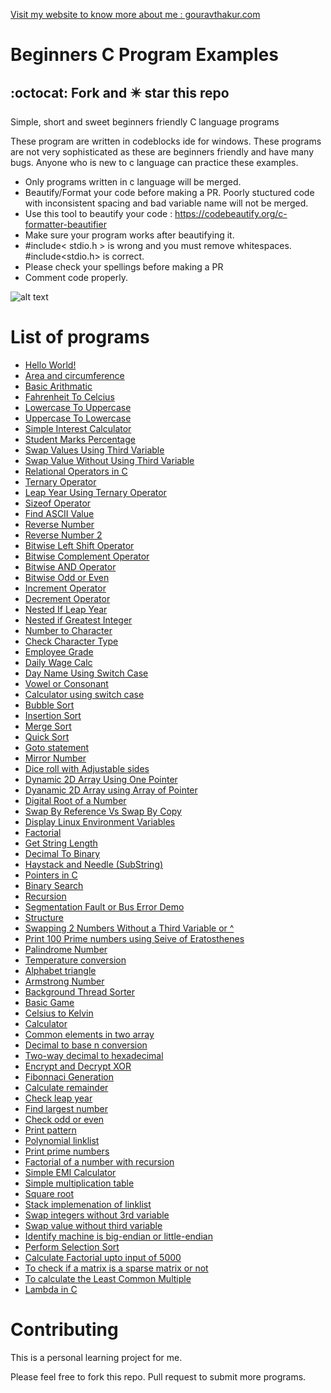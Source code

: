 
[Visit my website to know more about me : gouravthakur.com](https://gouravthakur.com)
# Beginners C Program Examples
## :octocat: Fork and :eight_pointed_black_star: star this repo
Simple, short and sweet  beginners friendly C language programs 

These program are written in codeblocks ide for windows. These programs are not very sophisticated as these are beginners friendly and have many bugs. Anyone who is new to c language can practice these examples. 

- Only programs written in c language will be merged.
- Beautify/Format your code before making a PR. Poorly stuctured code with inconsistent spacing and bad variable name will not be merged. 
- Use this tool to beautify your code : https://codebeautify.org/c-formatter-beautifier
- Make sure your program works after beautifying it.
- #include< stdio.h > is wrong and you must remove whitespaces. #include<stdio.h> is correct.
- Please check your spellings before making a PR
- Comment code properly.

![alt text](https://github.com/gouravthakur39/beginners-C-program-examples/blob/master/Screenshot.PNG)

# List of programs
- [Hello World!](https://github.com/gouravthakur39/beginners-C-program-examples/blob/master/HelloWorld.c)
- [Area and circumference](https://github.com/gouravthakur39/beginners-C-program-examples/blob/master/AreaAndCircumference.c)
- [Basic Arithmatic](https://github.com/gouravthakur39/beginners-C-program-examples/blob/master/BasicArithmatic.c)
- [Fahrenheit To Celcius](https://github.com/gouravthakur39/beginners-C-program-examples/blob/master/FahrenheitToCelciusConv.c)
- [Lowercase To Uppercase](https://github.com/gouravthakur39/beginners-C-program-examples/blob/master/LowercaseToUppercase.c)
- [Uppercase To Lowercase](https://github.com/gouravthakur39/beginners-C-program-examples/blob/master/UppercaseToLowercase.c)
- [Simple Interest Calculator](https://github.com/gouravthakur39/beginners-C-program-examples/blob/master/SimpleInterestCalculator.c)
- [Student Marks Percentage](https://github.com/gouravthakur39/beginners-C-program-examples/blob/master/StudentMarksPercentage.c)
- [Swap Values Using Third Variable](https://github.com/gouravthakur39/beginners-C-program-examples/blob/master/SwapValueUsingThirdVariable.c)
- [Swap Value Without Using Third Variable](https://github.com/gouravthakur39/beginners-C-program-examples/blob/master/SwapValueWithoutUsingThirdVariable.c)
- [Relational Operators in C](https://github.com/gouravthakur39/beginners-C-program-examples/blob/master/RelationalOperators.c)
- [Ternary Operator](https://github.com/gouravthakur39/beginners-C-program-examples/blob/master/TernaryOperator.c)
- [Leap Year Using Ternary Operator](https://github.com/gouravthakur39/beginners-C-program-examples/blob/master/LeapYearTernaryOperator.c)
- [Sizeof Operator](https://github.com/gouravthakur39/beginners-C-program-examples/blob/master/SizeofOperator.c)
- [Find ASCII Value](https://github.com/gouravthakur39/beginners-C-program-examples/blob/master/FindAsciiValue.c)
- [Reverse Number](https://github.com/gouravthakur39/beginners-C-program-examples/blob/master/ReverseNumber.c)
- [Reverse Number 2](https://github.com/gouravthakur39/beginners-C-program-examples/blob/master/ReverseNumber2.c)
- [Bitwise Left Shift Operator](https://github.com/gouravthakur39/beginners-C-program-examples/blob/master/BitwiseLeftshiftOperator.c)
- [Bitwise Complement Operator](https://github.com/gouravthakur39/beginners-C-program-examples/blob/master/BitwiseComplementOperator.c)
- [Bitwise AND Operator](https://github.com/gouravthakur39/beginners-C-program-examples/blob/master/BitwiseAndOperator.c)
- [Bitwise Odd or Even](https://github.com/gouravthakur39/beginners-C-program-examples/blob/master/BitwiseOddOrEven.c)
- [Increment Operator](https://github.com/gouravthakur39/beginners-C-program-examples/blob/master/IncrementOperator.c)
- [Decrement Operator](https://github.com/gouravthakur39/beginners-C-program-examples/blob/master/DecrementOperator.c)
- [Nested If Leap Year](https://github.com/gouravthakur39/beginners-C-program-examples/blob/master/NestedIfLeapYear.c)
- [Nested if Greatest Integer](https://github.com/gouravthakur39/beginners-C-program-examples/blob/master/NestedifGreatestInteger.c)
- [Number to Character](https://github.com/gouravthakur39/beginners-C-program-examples/blob/master/Number-to-Character.c)
- [Check Character Type](https://github.com/gouravthakur39/beginners-C-program-examples/blob/master/CheckCharacterType.c)
- [Employee Grade](https://github.com/gouravthakur39/beginners-C-program-examples/blob/master/EmployeeGrade.c)
- [Daily Wage Calc](https://github.com/gouravthakur39/beginners-C-program-examples/blob/master/DailyWageCalc.c)
- [Day Name Using Switch Case](https://github.com/gouravthakur39/beginners-C-program-examples/blob/master/DayNameUsingSwitchCase.c)
- [Vowel or Consonant](https://github.com/gouravthakur39/beginners-C-program-examples/blob/master/VowelorConsonant.c)
- [Calculator using switch case](https://github.com/gouravthakur39/beginners-C-program-examples/blob/master/CalcUsingSwitchCase.c)
- [Bubble Sort](https://github.com/gouravthakur39/beginners-C-program-examples/blob/master/BubbleSort.c)
- [Insertion Sort](https://github.com/gouravthakur39/beginners-C-program-examples/blob/master/Insertionsort.c)
- [Merge Sort](https://github.com/gouravthakur39/beginners-C-program-examples/blob/master/Mergesort.c)
- [Quick Sort](https://github.com/gouravthakur39/beginners-C-program-examples/blob/master/Quicksort.c)
- [Goto statement](https://github.com/gouravthakur39/beginners-C-program-examples/blob/master/GotoStatementEvenOrOdd.c)
- [Mirror Number](https://github.com/gouravthakur39/beginners-C-program-examples/blob/master/MirrorNumber.c)
- [Dice roll with Adjustable sides](https://github.com/gouravthakur39/beginners-C-program-examples/blob/master/DiceRoll.c)
- [Dynamic 2D Array Using One Pointer](https://github.com/gouravthakur39/beginners-C-program-examples/blob/master/DynamicTwoDArrayUsingOnePointer.c)
- [Dyanamic 2D Array using Array of Pointer](https://github.com/gouravthakur39/beginners-C-program-examples/blob/master/DynamicTwoDArrayUsingArrayOfPointer.c)
- [Digital Root of a Number](https://github.com/gouravthakur39/beginners-C-program-examples/blob/master/DigitalRoot.c)
- [Swap By Reference Vs Swap By Copy](https://github.com/gouravthakur39/beginners-C-program-examples/blob/master/SwapByRefandCopy.c)
- [Display Linux Environment Variables](https://github.com/gouravthakur39/beginners-C-program-examples/blob/master/DisplayLinuxEnvirmentVariables.c)
- [Factorial](https://github.com/gouravthakur39/beginners-C-program-examples/blob/master/Factorial.c)
- [Get String Length](https://github.com/gouravthakur39/beginners-C-program-examples/blob/master/StringLength.c)
- [Decimal To Binary](https://github.com/gouravthakur39/beginners-C-program-examples/blob/master/DecimalToBinary.c)
- [Haystack and Needle (SubString)](https://github.com/gouravthakur39/beginners-C-program-examples/blob/master/HaystackAndNeedle_SubString.c)
- [Pointers in C](https://github.com/gouravthakur39/beginners-C-program-examples/blob/master/Pointers.c)
- [Binary Search](https://github.com/gouravthakur39/beginners-C-program-examples/blob/master/BinarySearch.c)
- [Recursion](https://github.com/gouravthakur39/beginners-C-program-examples/blob/master/Recursion.c)
- [Segmentation Fault or Bus Error Demo](https://github.com/gouravthakur39/beginners-C-program-examples/blob/master/SegmentationFaultorBusErrorDemo.c)
- [Structure](https://github.com/gouravthakur39/beginners-C-program-examples/blob/master/Structure.c)
- [Swapping 2 Numbers Without a Third Variable or ^](https://github.com/geetanjaliaich/beginners-C-program-examples/blob/FactorialEratosthenes/SwapIntegersWithout3rdVariable(Arithmatic).c)
- [Print 100 Prime numbers using Seive of Eratosthenes](https://github.com/geetanjaliaich/beginners-C-program-examples/blob/FactorialEratosthenes/PrimeByEratosthenes.c)
- [Palindrome Number](https://github.com/geetanjaliaich/beginners-C-program-examples/blob/FactorialEratosthenes/PalindromeNumber.c)
- [Temperature conversion](https://github.com/gouravthakur39/beginners-C-program-examples/blob/master/AllTempScalesConv.c)
- [Alphabet triangle](https://github.com/gouravthakur39/beginners-C-program-examples/blob/master/alphabetTriangle.cpp)
- [Armstrong Number](https://github.com/gouravthakur39/beginners-C-program-examples/blob/master/ArmstrongNumber.c)
- [Background Thread Sorter](https://github.com/gouravthakur39/beginners-C-program-examples/blob/master/BackgroundThreadSorter.c)
- [Basic Game](https://github.com/gouravthakur39/beginners-C-program-examples/blob/master/BasicGame.c)
- [Celsius to Kelvin](https://github.com/gouravthakur39/beginners-C-program-examples/blob/master/CelciusToKelvinConv.c)
- [Calculator](https://github.com/gouravthakur39/beginners-C-program-examples/blob/master/combine_calculator.c)
- [Common elements in two array](https://github.com/gouravthakur39/beginners-C-program-examples/blob/master/CommonElementsInTwoArrays.c)
- [Decimal to base n conversion](https://github.com/gouravthakur39/beginners-C-program-examples/blob/master/DecimalToBaseN.c)
- [Two-way decimal to hexadecimal](https://github.com/gouravthakur39/beginners-C-program-examples/blob/master/DecimalToHexadecimalViceVersa.c)
- [Encrypt and Decrypt XOR](https://github.com/gouravthakur39/beginners-C-program-examples/blob/master/EncryptDecryptXOR.c)
- [Fibonnaci Generation](https://github.com/gouravthakur39/beginners-C-program-examples/blob/master/FibonacciGeneration.c)
- [Calculate remainder](https://github.com/gouravthakur39/beginners-C-program-examples/blob/master/FindRemainder.c)
- [Check leap year](https://github.com/gouravthakur39/beginners-C-program-examples/blob/master/isInputLeapYear.c)
- [Find largest number](https://github.com/gouravthakur39/beginners-C-program-examples/blob/master/Largest.c)
- [Check odd or even](https://github.com/gouravthakur39/beginners-C-program-examples/blob/master/oddandeven.c)
- [Print pattern](https://github.com/gouravthakur39/beginners-C-program-examples/blob/master/Pattern1.c)
- [Polynomial linklist](https://github.com/gouravthakur39/beginners-C-program-examples/blob/master/Polynomial_linklist.c)
- [Print prime numbers](https://github.com/gouravthakur39/beginners-C-program-examples/blob/master/Prime.c)
- [Factorial of a number with recursion](https://github.com/gouravthakur39/beginners-C-program-examples/blob/master/RecursiveFactorial.c)
- [Simple EMI Calculator](https://github.com/gouravthakur39/beginners-C-program-examples/blob/master/SimpleEMICalculator.c)
- [Simple multiplication table](https://github.com/gouravthakur39/beginners-C-program-examples/blob/master/SimpleMultiplicationTable.c)
- [Square root](https://github.com/gouravthakur39/beginners-C-program-examples/blob/master/SquareRoot.c)
- [Stack implemenation of linklist](https://github.com/gouravthakur39/beginners-C-program-examples/blob/master/Stack%20-%20Linked%20List.c)
- [Swap integers without 3rd variable](https://github.com/gouravthakur39/beginners-C-program-examples/blob/master/SwapIntegers.c)
- [Swap value without third variable](https://github.com/gouravthakur39/beginners-C-program-examples/blob/master/SwapValueWithoutUsingThirdVariable.c)
- [Identify machine is big-endian or little-endian](https://github.com/gouravthakur39/beginners-C-program-examples/blob/master/endian.c)
- [Perform Selection Sort](https://github.com/gouravthakur39/beginners-C-program-examples/blob/master/SelectionSort.c)
- [Calculate Factorial upto input of 5000](https://github.com/gouravthakur39/beginners-C-program-examples/blob/master/large_factorial.c)
- [To check if a matrix is a sparse matrix or not](https://github.com/gouravthakur39/beginners-C-program-examples/blob/master/SparseMatrix_017.c)
- [To calculate the Least Common Multiple](https://github.com/gouravthakur39/beginners-C-program-examples/blob/master/lcm.c)
- [Lambda in C](https://github.com/gouravthakur39/beginners-C-program-examples/blob/master/lambda_in_c.c)
# Contributing
This is a personal learning project for me.

Please feel free to fork this repo. Pull request to submit more programs.
